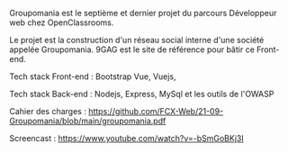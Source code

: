 Groupomania est le septième et dernier projet du parcours Développeur web chez OpenClassrooms.

Le projet est la construction d'un réseau social interne d'une société appelée Groupomania. 9GAG est le site de référence pour bâtir ce Front-end.

Tech stack Front-end : Bootstrap Vue, Vuejs, 

Tech stack Back-end : Nodejs, Express, MySql et les outils de l'OWASP

Cahier des charges : https://github.com/FCX-Web/21-09-Groupomania/blob/main/groupomania.pdf

Screencast : https://www.youtube.com/watch?v=-bSmGoBKj3I

